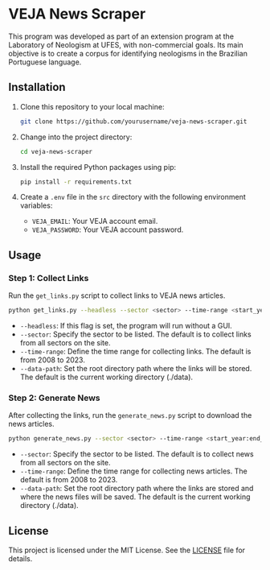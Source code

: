# VEJA News Scraper

This program was developed as part of an extension program at the Laboratory of Neologism at UFES, with non-commercial goals. Its main objective is to create a corpus for identifying neologisms in the Brazilian Portuguese language.

## Installation

1. Clone this repository to your local machine:
   ```bash
   git clone https://github.com/yourusername/veja-news-scraper.git
   ```

2. Change into the project directory:
   ```bash
   cd veja-news-scraper
   ```

3. Install the required Python packages using pip:
   ```bash
   pip install -r requirements.txt
   ```

4. Create a `.env` file in the `src` directory with the following environment variables:
   - `VEJA_EMAIL`: Your VEJA account email.
   - `VEJA_PASSWORD`: Your VEJA account password.

## Usage

### Step 1: Collect Links

Run the `get_links.py` script to collect links to VEJA news articles.

```bash
python get_links.py --headless --sector <sector> --time-range <start_year,end_year> --data-path <data_directory>
```

- `--headless`: If this flag is set, the program will run without a GUI.
- `--sector`: Specify the sector to be listed. The default is to collect links from all sectors on the site.
- `--time-range`: Define the time range for collecting links. The default is from 2008 to 2023.
- `--data-path`: Set the root directory path where the links will be stored. The default is the current working directory (./data).

### Step 2: Generate News

After collecting the links, run the `generate_news.py` script to download the news articles.

```bash
python generate_news.py --sector <sector> --time-range <start_year:end_year> --data-path <data_directory>
```

- `--sector`: Specify the sector to be listed. The default is to collect news from all sectors on the site.
- `--time-range`: Define the time range for collecting news articles. The default is from 2008 to 2023.
- `--data-path`: Set the root directory path where the links are stored and where the news files will be saved. The default is the current working directory (./data).

## License

This project is licensed under the MIT License. See the [LICENSE](LICENSE) file for details.